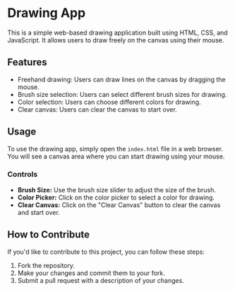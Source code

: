 # Drawing App

This is a simple web-based drawing application built using HTML, CSS, and JavaScript. It allows users to draw freely on the canvas using their mouse.

## Features

- Freehand drawing: Users can draw lines on the canvas by dragging the mouse.
- Brush size selection: Users can select different brush sizes for drawing.
- Color selection: Users can choose different colors for drawing.
- Clear canvas: Users can clear the canvas to start over.

## Usage

To use the drawing app, simply open the `index.html` file in a web browser. You will see a canvas area where you can start drawing using your mouse.

### Controls

- **Brush Size:** Use the brush size slider to adjust the size of the brush.
- **Color Picker:** Click on the color picker to select a color for drawing.
- **Clear Canvas:** Click on the "Clear Canvas" button to clear the canvas and start over.

## How to Contribute

If you'd like to contribute to this project, you can follow these steps:

1. Fork the repository.
2. Make your changes and commit them to your fork.
3. Submit a pull request with a description of your changes.


